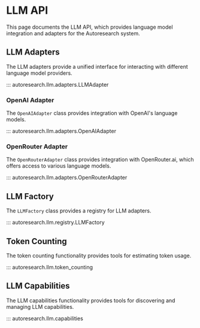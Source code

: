 # LLM API

This page documents the LLM API, which provides language model integration and adapters for the Autoresearch system.

## LLM Adapters

The LLM adapters provide a unified interface for interacting with different language model providers.

::: autoresearch.llm.adapters.LLMAdapter

### OpenAI Adapter

The `OpenAIAdapter` class provides integration with OpenAI's language models.

::: autoresearch.llm.adapters.OpenAIAdapter


### OpenRouter Adapter

The `OpenRouterAdapter` class provides integration with OpenRouter.ai, which offers access to various language models.

::: autoresearch.llm.adapters.OpenRouterAdapter

## LLM Factory

The `LLMFactory` class provides a registry for LLM adapters.

::: autoresearch.llm.registry.LLMFactory

## Token Counting

The token counting functionality provides tools for estimating token usage.

::: autoresearch.llm.token_counting

## LLM Capabilities

The LLM capabilities functionality provides tools for discovering and managing LLM capabilities.

::: autoresearch.llm.capabilities


